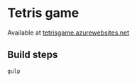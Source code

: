 Tetris game
===========

Available at [tetrisgame.azurewebsites.net](http://tetrisgame.azurewebsites.net)

Build steps
-----------

`gulp`
